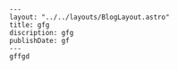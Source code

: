 
    ---
    layout: "../../layouts/BlogLayout.astro"
    title: gfg
    discription: gfg
    publishDate: gf
    ---
    gffgd
    